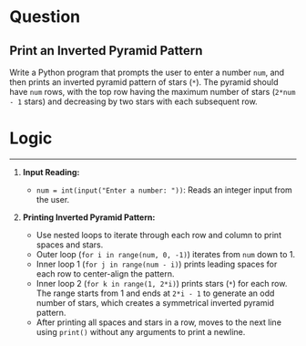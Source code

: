 
# Question
## Print an Inverted Pyramid Pattern

Write a Python program that prompts the user to enter a number `num`, and then prints an inverted pyramid pattern of stars (`*`). The pyramid should have `num` rows, with the top row having the maximum number of stars (`2*num - 1` stars) and decreasing by two stars with each subsequent row.

# Logic
---

1. **Input Reading:**
   - `num = int(input("Enter a number: "))`: Reads an integer input from the user.

2. **Printing Inverted Pyramid Pattern:**
   - Use nested loops to iterate through each row and column to print spaces and stars.
   - Outer loop (`for i in range(num, 0, -1)`) iterates from `num` down to 1.
   - Inner loop 1 (`for j in range(num - i)`) prints leading spaces for each row to center-align the pattern.
   - Inner loop 2 (`for k in range(1, 2*i)`) prints stars (`*`) for each row. The range starts from 1 and ends at `2*i - 1` to generate an odd number of stars, which creates a symmetrical inverted pyramid pattern.
   - After printing all spaces and stars in a row, moves to the next line using `print()` without any arguments to print a newline.

